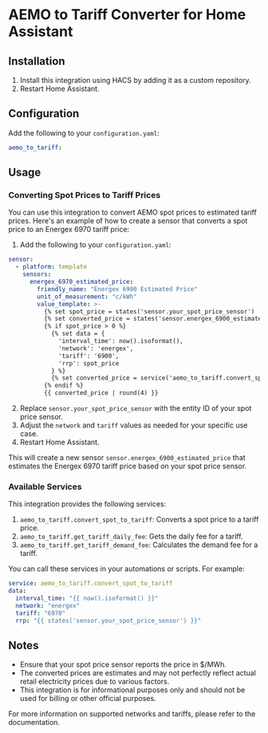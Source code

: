 # AEMO to Tariff Converter for Home Assistant

## Installation

1. Install this integration using HACS by adding it as a custom repository.
2. Restart Home Assistant.

## Configuration

Add the following to your `configuration.yaml`:

```yaml
aemo_to_tariff:
```

## Usage

### Converting Spot Prices to Tariff Prices

You can use this integration to convert AEMO spot prices to estimated tariff prices. Here's an example of how to create a sensor that converts a spot price to an Energex 6970 tariff price:

1. Add the following to your `configuration.yaml`:

```yaml
sensor:
  - platform: template
    sensors:
      energex_6970_estimated_price:
        friendly_name: "Energex 6900 Estimated Price"
        unit_of_measurement: "c/kWh"
        value_template: >-
          {% set spot_price = states('sensor.your_spot_price_sensor') | float %}
          {% set converted_price = states('sensor.energex_6900_estimated_price') | float(default=0) %}
          {% if spot_price > 0 %}
            {% set data = {
              'interval_time': now().isoformat(),
              'network': 'energex',
              'tariff': '6900',
              'rrp': spot_price
            } %}
            {% set converted_price = service('aemo_to_tariff.convert_spot_to_tariff', **data) %}
          {% endif %}
          {{ converted_price | round(4) }}
```

2. Replace `sensor.your_spot_price_sensor` with the entity ID of your spot price sensor.
3. Adjust the `network` and `tariff` values as needed for your specific use case.
4. Restart Home Assistant.

This will create a new sensor `sensor.energex_6900_estimated_price` that estimates the Energex 6970 tariff price based on your spot price sensor.

### Available Services

This integration provides the following services:

1. `aemo_to_tariff.convert_spot_to_tariff`: Converts a spot price to a tariff price.
2. `aemo_to_tariff.get_tariff_daily_fee`: Gets the daily fee for a tariff.
3. `aemo_to_tariff.get_tariff_demand_fee`: Calculates the demand fee for a tariff.

You can call these services in your automations or scripts. For example:

```yaml
service: aemo_to_tariff.convert_spot_to_tariff
data:
  interval_time: "{{ now().isoformat() }}"
  network: "energex"
  tariff: "6970"
  rrp: "{{ states('sensor.your_spot_price_sensor') }}"
```

## Notes

- Ensure that your spot price sensor reports the price in $/MWh.
- The converted prices are estimates and may not perfectly reflect actual retail electricity prices due to various factors.
- This integration is for informational purposes only and should not be used for billing or other official purposes.

For more information on supported networks and tariffs, please refer to the documentation.